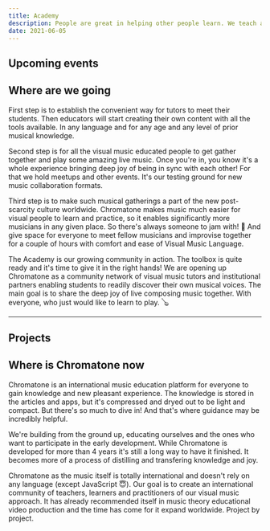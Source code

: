 ```yaml
---
title: Academy
description: People are great in helping other people learn. We teach and inspire diving deep on music.
date: 2021-06-05
---
```


## Upcoming events

<script setup>
import { computed } from 'vue'
import { useDateFormat, useNow } from '@vueuse/core'
import { data } from '../db/academy.data'

const today = useDateFormat(useNow(), 'YYYY-MM-DD')
const upcoming = computed(()=>data.events.filter(ev=>ev.date>today.value))
</script>

<div class="m-4 flex flex-col gap-8" >
<EventCard
v-for="event in upcoming" :key="event"
v-bind="event"
 />
</div>

## Where are we going

First step is to establish the convenient way for tutors to meet their students. Then educators will start creating their own content with all the tools available. In any language and for any age and any level of prior musical knowledge.

Second step is for all the visual music educated people to get gather together and play some amazing live music. Once you're in, you know it's a whole experience bringing deep joy of being in sync with each other! For that we hold meetups and other events. It's our testing ground for new music collaboration formats.

Third step is to make such musical gatherings a part of the new post-scarcity culture worldwide. Chromatone makes music much easier for visual people to learn and practice, so it enables significantly more musicians in any given place. So there's always someone to jam with! 🤩 And give space for everyone to meet fellow musicians and improvise together for a couple of hours with comfort and ease of Visual Music Language.

The Academy is our growing community in action. The toolbox is quite ready and it's time to give it in the right hands! We are opening up Chromatone as a community network of visual music tutors and institutional partners enabling students to readily discover their own musical voices. The main goal is to share the deep joy of live composing music together. With everyone, who just would like to learn to play. 🪕

---

## Projects

<ProjectList :projects="data?.projects"/>

## Where is Chromatone now

Chromatone is an international music education platform for everyone to gain knowledge and new pleasant experience. The knowledge is stored in the articles and apps, but it's compressed and dryed out to be light and compact. But there's so much to dive in! And that's where guidance may be incredibly helpful.

We're building from the ground up, educating ourselves and the ones who want to participate in the early development. While Chromatone is developed for more than 4 years it's still a long way to have it finished. It becomes more of a process of distilling and transfering knowledge and joy.

Chromatone as the music itself is totally international and doesn't rely on any language (except JavaScript 😇). Our goal is to create an international community of teachers, learners and practitioners of our visual music approach. It has already recommended itself in music theory educational video production and the time has come for it expand worldwide. Project by project.
